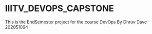 # IIITV_DEVOPS_CAPSTONE
This is the EndSemester project for the course DevOps
By Dhruv Dave 202051064
